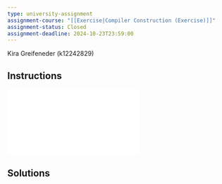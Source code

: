 ```yaml
---
type: university-assignment
assignment-course: "[[Exercise|Compiler Construction (Exercise)]]"
assignment-status: Closed
assignment-deadline: 2024-10-23T23:59:00
---
```

Kira Greifeneder (k12242829)
## Instructions
![](_attachments/UE02.pdf)

## Solutions
